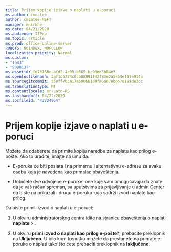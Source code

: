 ```yaml
---
title: Prijem kopije izjave o naplati u e-poruci
ms.author: cmcatee
author: cmcatee-MSFT
manager: mnirkhe
ms.date: 04/21/2020
ms.audience: ITPro
ms.topic: article
ms.prod: office-online-server
ROBOTS: NOINDEX, NOFOLLOW
localization_priority: Normal
ms.custom:
- "1643"
- "9000137"
ms.assetid: fe76166c-afd2-4c99-b565-bc93ed6b84e3
ms.openlocfilehash: 2af1c5374c0cb08891f42f83e2a5e54ef17e914a
ms.sourcegitcommit: 55eff703a17e500681d8fa6a87eb067019ade3cc
ms.translationtype: MT
ms.contentlocale: sr-Latn-RS
ms.lasthandoff: 04/22/2020
ms.locfileid: "43724964"
---
```

# <a name="receive-copy-of-your-billing-statement-in-email"></a>Prijem kopije izjave o naplati u e-poruci

Možete da odaberete da primite kopiju naredbe za naplatu kao prilog e-pošte. Ako to uradite, imajte na umu da:
  
- E-poruka će biti poslata i na primarnu i alternativnu e-adresu za svaku osobu koja je navedena kao primalac obaveštenja.

- Dobićete dve odvojene e-poruke: one koje vam omogućavaju da znate da je vaš račun spreman, sa uputstvima za prijavljivanje u admin Center da biste ga prikazali i drugu e-poruku koja sadrži izvod naplate kao prilog.

Da biste primili izvod o naplati u e-poruci:
  
1. U okviru administratorskog centra idite na stranicu [obaveštenja o naplati](https://go.microsoft.com/fwlink/p/?linkid=853212) **naplate** \> .

2. U okviru **primi izvod o naplati kao prilog e-pošte?**, prebacite preklopnik na **Uključeno**. U bilo kom trenutku možete da prestanete da primate e-poruke o naplati tako što ćete prebaciti preklopnik na **Isključeno**.